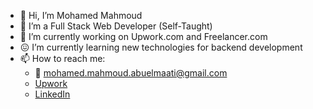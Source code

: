 - 👋 Hi, I’m Mohamed Mahmoud
- 👀 I’m a Full Stack Web Developer (Self-Taught)
- 🔭 I’m currently working on Upwork.com and Freelancer.com
- :confounded: I’m currently learning new technologies for backend development 
- 📫 How to reach me: 
  - :email: mohamed.mahmoud.abuelmaati@gmail.com
  - [Upwork](https://www.upwork.com/freelancers/~017890c94c02bac361)
  - [LinkedIn](https://www.linkedin.com/in/m-mahmoud-abuelmaati/)
